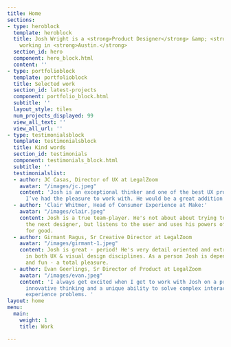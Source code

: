 ```yaml
---
title: Home
sections:
- type: heroblock
  template: heroblock
  title: Josh Wright is a <strong>Product Designer</strong> &amp; <strong>UX strategist</strong>
    working in <strong>Austin.</strong>
  section_id: hero
  component: hero_block.html
  content: ''
- type: portfolioblock
  template: portfolioblock
  title: Selected work
  section_id: latest-projects
  component: portfolio_block.html
  subtitle: ''
  layout_style: tiles
  num_projects_displayed: 99
  view_all_text: ''
  view_all_url: ''
- type: testimonialsblock
  template: testimonialsblock
  title: Kind words
  section_id: testimonials
  component: testimonials_block.html
  subtitle: ''
  testimonialslist:
  - author: JC Casas, Director of UX at LegalZoom
    avatar: "/images/jc.jpeg"
    content: 'Josh is an exceptional thinker and one of the best UX professionals
      I’ve had the pleasure to work with. He would be a great addition to any team. '
  - author: 'Clair Whitmer, Head of Consumer Experience at Make:'
    avatar: "/images/clair.jpeg"
    content: Josh is a true team-player. He's not about about trying to out-creative
      the next designer, but listens to the user and uses his powers of observation
      for good.
  - author: Girmant Ragus, Sr Creative Director at LegalZoom
    avatar: "/images/girmant-1.jpeg"
    content: Josh is great - period! He's very detail oriented and extremely capable
      in both UX & visual design disciplines. As a person Josh is dependable, no nonsense
      and fun - a total pleasure.
  - author: Evan Geerlings, Sr Director of Product at LegalZoom
    avatar: "/images/evan.jpeg"
    content: 'I always get excited when I get to work with Josh on a project. He brings
      innovative thinking and a unique ability to solve complex interaction and user
      experience problems. '
layout: home
menu:
  main:
    weight: 1
    title: Work

---
```

